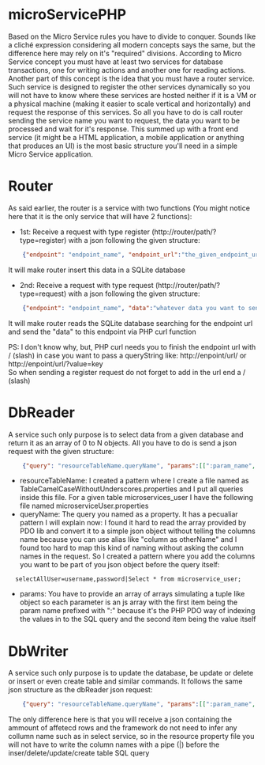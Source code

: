 # microServicePHP

Based on the Micro Service rules you have to divide to conquer. Sounds like a cliché expression considering all modern concepts says the same, 
but the difference here may rely on it's "required" divisions. According to Micro Service concept you must have at least two services for 
database transactions, one for writing actions and another one for reading actions. Another part of this concept is the idea that you must 
have a router service. Such service is designed to register the other services dynamically so you will not have to know where these 
services are hosted neither if it is a VM or a physical machine (making it easier to scale vertical and horizontally) and request the 
response of this services. So all you have to do is call router sending the service name you want to request, the data you want to be 
processed and wait for it's response. This summed up with a front end service (it might be a HTML application, a mobile application or 
anything that produces an UI) is the most basic structure you'll need in a simple Micro Service application.

# Router
As said earlier, the router is a service with two functions (You might notice here that it is the only service that will have 2 functions):
* 1st: Receive a request with type register (http://router/path/?type=register) with a json following the given structure:  
```json  
    {"endpoint": "endpoint_name", "endpoint_url":"the_given_endpoint_url/"}
```  
  It will make router insert this data in a SQLite database
* 2nd: Receive a request with type request (http://router/path/?type=request) with a json following the given structure:  
```json 
    {"endpoint": "endpoint_name", "data":"whatever data you want to send to the endpoint process"}
```  
  It will make router reads the SQLite database searching for the endpoint url and send the "data" to this endpoint via PHP curl function

PS: I don't know why, but, PHP curl needs you to finish the endpoint url with / (slash) in case you want to pass a queryString like: 
http://enpoint/url/ or http://enpoint/url/?value=key  
So when sending a register request do not forget to add in the url end a / (slash)

# DbReader
A service such only purpose is to select data from a given database and return it as an array of 0 to N objects. All you have to do is send a json request with the given structure: 
```json  
    {"query": "resourceTableName.queryName", "params":[[":param_name", "value"], [":param_name2", "value2"]]}
```

* resourceTableName: I created a pattern where I create a file named as TableCamelCaseWithoutUnderscores.properties and I put all queries inside this file. For a given table microservices_user I have the following file named microserviceUser.properties
* queryName: The query you named as a property. It has a pecualiar pattern I will explain now: I found it hard to read the array provided by PDO lib and convert it to a simple json object without telling the columns name because you can use alias like "column as otherName" and I found too hard to map this kind of naming without asking the column names in the request. So I created a pattern where you add the columns you want to be part of you json object before the query itself:
```property
  selectAllUser=username,password|Select * from microservice_user;
  ```
* params: You have to provide an array of arrays simulating a tuple like object so each parameter is an js array with the first item being the param name prefixed with ":" because it's the PHP PDO way of indexing the values in to the SQL query and the second item being the value itself

# DbWriter 
A service such only purpose is to update the database, be update or delete or insert or even create table and similar commands. It follows the same json structure as the dbReader json request: 
```json  
    {"query": "resourceTableName.queryName", "params":[[":param_name", "value"], [":param_name2", "value2"]]}
```

The only difference here is that you will receive a json containing the ammount of affetecd rows and the framework do not need to infer any collumn name such as in select service, so in the resource property file you will not have to write the column names with a pipe (|) before the inser/delete/update/create table SQL query
